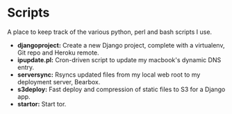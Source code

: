 Scripts
=========
A place to keep track of the various python, perl and bash scripts I use.

* __djangoproject:__ Create a new Django project, complete with a virtualenv, Git repo and Heroku remote.
* __ipupdate.pl:__ Cron-driven script to update my macbook's dynamic DNS entry.
* __serversync:__ Rsyncs updated files from my local web root to my deployment server, Bearbox.
* __s3deploy:__ Fast deploy and compression of static files to S3 for a Django app.
* __startor:__ Start tor.
